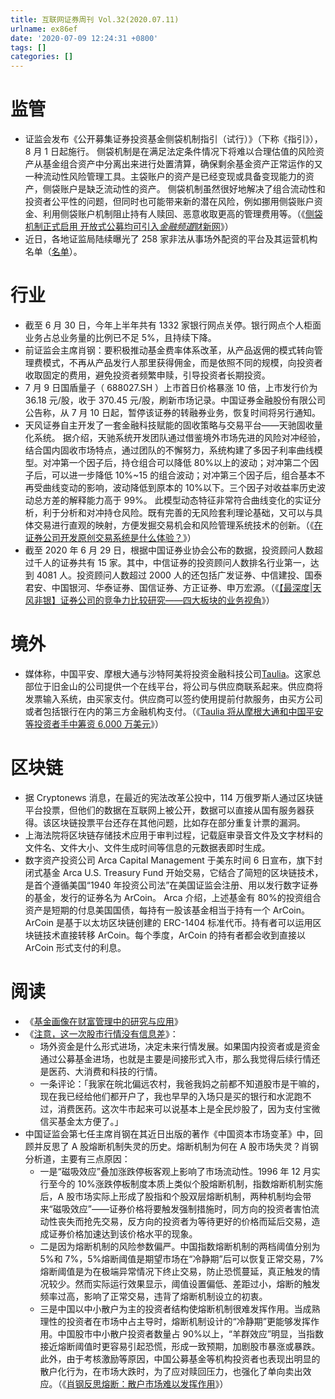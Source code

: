 ```yaml
---
title: 互联网证券周刊 Vol.32(2020.07.11)
urlname: ex86ef
date: '2020-07-09 12:24:31 +0800'
tags: []
categories: []
---
```


# 监管

- 证监会发布《公开募集证券投资基金侧袋机制指引（试行）》（下称《指引》），8 月 1 日起施行。
  侧袋机制是在满足法定条件情况下将难以合理估值的风险资产从基金组合资产中分离出来进行处置清算，确保剩余基金资产正常运作的又一种流动性风险管理工具。主袋账户的资产是已经变现或具备变现能力的资产，侧袋账户是缺乏流动性的资产。
  侧袋机制虽然很好地解决了组合流动性和投资者公平性的问题，但同时也可能带来新的潜在风险，例如挪用侧袋账户资金、利用侧袋账户机制阻止持有人赎回、恶意收取更高的管理费用等。（《[侧袋机制正式启用 开放式公募均可引入*金融频道*财新网](http://finance.caixin.com/2020-07-10/101578468.html)》）
- 近日，各地证监局陆续曝光了 258 家非法从事场外配资的平台及其运营机构名单（[名单](http://www.csrc.gov.cn/pub/newsite/zjhxwfb/xwdd/202007/P020200708631496562495.pdf)）。

# 行业

- 截至 6 月 30 日，今年上半年共有 1332 家银行网点关停。银行网点个人柜面业务占总业务量的比例已不足 5%，且持续下降。
- 前证监会主席肖钢：要积极推动基金费率体系改革，从产品返佣的模式转向管理费模式，不再从产品发行人那里获得佣金，而是依照不同的规模，向投资者收取固定的费用，避免投资者频繁申赎，引导投资者长期投资。
- 7 月 9 日国盾量子（ 688027.SH ）上市首日价格暴涨 10 倍，上市发行价为 36.18 元/股，收于 370.45 元/股，刷新市场记录。中国证券金融股份有限公司公告称，从 7 月 10 日起，暂停该证券的转融券业务，恢复时间将另行通知。
- 天风证券自主开发了一套金融科技赋能的固收策略与交易平台——天驰固收量化系统。
  据介绍，天驰系统开发团队通过借鉴境外市场先进的风险对冲经验，结合国内固收市场特点，通过团队的不懈努力，系统构建了多因子利率曲线模型。对冲第一个因子后，持仓组合可以降低 80%以上的波动；对冲第二个因子后，可以进一步降低 10%~15 的组合波动；对冲第三个因子后，组合基本不再受曲线变动的影响，波动降低到原本的 10%以下。三个因子对收益率历史波动总方差的解释能力高于 99%。
  此模型动态特征非常符合曲线变化的实证分析，利于分析和对冲持仓风险。既有完善的无风险套利理论基础，又可以与具体交易进行直观的映射，方便发掘交易机会和风险管理系统技术的创新。（《[在证券公司开发原创交易系统是什么体验？](https://xueqiu.com/2994748381/153180172)》）
- 截至 2020 年 6 月 29 日，根据中国证券业协会公布的数据，投资顾问人数超过千人的证券共有 15 家。其中，中信证券的投资顾问人数排名行业第一，达到 4081 人。投资顾问人数超过 2000 人的还包括广发证券、中信建投、国泰君安、中国银河、华泰证券、国信证券、方正证券、申万宏源。（《[【最深度|天风非银】证券公司的竞争力比较研究——四大板块的业务视角](https://mp.weixin.qq.com/s?__biz=MzU4ODcyNzQzOA==∣=2247487473&idx=1&sn=f829707152356e0a68a8fc80f4675344&chksm=fdd91a10caae930695222b427647784bb475cfb1e4b7e5ecd80d48d32cb52c9a24c78544709d&scene=0&xtrack=1)》）

# 境外

- 媒体称，中国平安、摩根大通与沙特阿美将投资金融科技公司[Taulia](https://en.wikipedia.org/wiki/Taulia)。这家总部位于旧金山的公司提供一个在线平台，将公司与供应商联系起来。供应商将发票输入系统，由买家支付。供应商可以签约使用提前付款服务，由买方公司或者包括银行在内的第三方金融机构支付。（《[Taulia 将从摩根大通和中国平安等投资者手中筹资 6,000 万美元](http://cn.dailyeconomic.com/business/2020/07/09/23063.html)》）

# 区块链

- 据 Cryptonews 消息，在最近的宪法改革公投中，114 万俄罗斯人通过区块链平台投票，但他们的数据在互联网上被公开，数据可以直接从国有服务器获得。该区块链投票平台还存在其他问题，比如存在部分重复计票的漏洞。
- 上海法院将区块链存储技术应用于审判过程，记载庭审录音文件及文字材料的文件名、文件大小、文件生成时间等信息的元数据表即时生成。
- 数字资产投资公司 Arca Capital Management 于美东时间 6 日宣布，旗下封闭式基金 Arca U.S. Treasury Fund 开始交易，它结合了简短的区块链技术，是首个遵循美国“1940 年投资公司法”在美国证监会注册、用以发行数字证券的基金，发行的证券名为 ArCoin。
  Arca 介绍，上述基金有 80%的投资组合资产是短期的付息美国国债，每持有一股该基金相当于持有一个 ArCoin。ArCoin 是基于以太坊区块链创建的 ERC-1404 标准代币。持有者可以运用区块链技术直接转移 ArCoin。每个季度，ArCoin 的持有者都会收到直接以 ArCoin 形式支付的利息。

# 阅读

- 《[基金画像在财富管理中的研究与应用](https://www.weiyangx.com/363135.html)》
- 《[注意，这一次股市行情没有信息差](https://xueqiu.com/1062883669/153298668)》：
  - 场外资金是什么形式进场，决定未来行情发展。如果国内投资者或是资金通过公募基金进场，也就是主要是间接形式入市，那么我觉得后续行情还是医药、大消费和科技的行情。
  - 一条评论：「我家在皖北偏远农村，我爸我妈之前都不知道股市是干嘛的，现在我已经给他们都开户了，我也早早的入场只是买的银行和水泥跑不过，消费医药。这次牛市起来可以说基本上是全民炒股了，因为支付宝微信买基金太方便了。」
- 中国证监会第七任主席肖钢在其近日出版的著作《中国资本市场变革》中，回顾并反思了 A 股熔断机制失灵的历史。熔断机制为何在 A 股市场失灵？肖钢分析道，主要有三点原因：
  - 一是“磁吸效应”叠加涨跌停板客观上影响了市场流动性。1996 年 12 月实行至今的 10%涨跌停板制度本质上类似个股熔断机制，指数熔断机制实施后，A 股市场实际上形成了股指和个股双层熔断机制，两种机制均会带来“磁吸效应”——证券价格将要触发强制措施时，同方向的投资者害怕流动性丧失而抢先交易，反方向的投资者为等待更好的价格而延后交易，造成证券价格加速达到该价格水平的现象。
  - 二是因为熔断机制的风险参数偏严。中国指数熔断机制的两档阈值分别为 5%和 7%，5%熔断阈值是期望市场在“冷静期”后可以恢复正常交易，7%熔断阈值是为在极端异常情况下终止交易，防止恐慌蔓延，真正触发的情况较少。然而实际运行效果显示，阈值设置偏低、差距过小，熔断的触发频率过高，影响了正常交易，违背了熔断机制设立的初衷。
  - 三是中国以中小散户为主的投资者结构使熔断机制很难发挥作用。当成熟理性的投资者在市场中占主导时，熔断机制设计的“冷静期”更能够发挥作用。中国股市中小散户投资者数量占 90%以上，“羊群效应”明显，当指数接近熔断阈值时更容易引起恐慌，形成一致预期，加剧股市暴涨或暴跌。此外，由于考核激励等原因，中国公募基金等机构投资者也表现出明显的散户化行为，在市场大跌时，为了应对赎回压力，也强化了单向卖出效应。（《[肖钢反思熔断：散户市场难以发挥作用](http://finance.caixin.com/2020-07-07/101576788.html)》）
